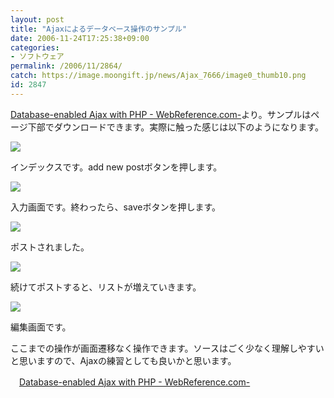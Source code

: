 ```yaml
---
layout: post
title: "Ajaxによるデータベース操作のサンプル"
date: 2006-11-24T17:25:38+09:00
categories:
- ソフトウェア
permalink: /2006/11/2864/
catch: https://image.moongift.jp/news/Ajax_7666/image0_thumb10.png
id: 2847
---
```

[Database-enabled Ajax with PHP - WebReference.com-](http://www.webreference.com/programming/javascript/kh/index.html)より。サンプルはページ下部でダウンロードできます。実際に触った感じは以下のようになります。

 

[![](https://image.moongift.jp/news/Ajax_7666/image0_thumb2.png)](https://image.moongift.jp/news/Ajax_7666/image08.png)

 

インデックスです。add new postボタンを押します。

 

[![](https://image.moongift.jp/news/Ajax_7666/image0_thumb4.png)](https://image.moongift.jp/news/Ajax_7666/image010.png)

 

入力画面です。終わったら、saveボタンを押します。

 

[![](https://image.moongift.jp/news/Ajax_7666/image0_thumb10.png)](https://image.moongift.jp/news/Ajax_7666/image020.png)

 

ポストされました。

 

[![](https://image.moongift.jp/news/Ajax_7666/image0_thumb7.png)](https://image.moongift.jp/news/Ajax_7666/image017.png)

 

続けてポストすると、リストが増えていきます。&nbsp;

 

[![](https://image.moongift.jp/news/Ajax_7666/image0_thumb14.png)](https://image.moongift.jp/news/Ajax_7666/image024.png)

 

編集画面です。

 

ここまでの操作が画面遷移なく操作できます。ソースはごく少なく理解しやすいと思いますので、Ajaxの練習としても良いかと思います。

 

　[Database-enabled Ajax with PHP - WebReference.com-](http://www.webreference.com/programming/javascript/kh/index.html)


